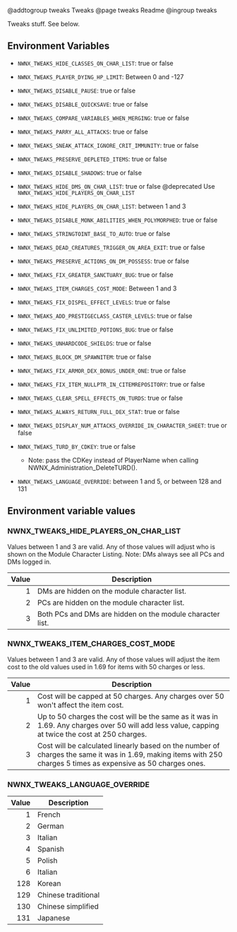 @addtogroup tweaks Tweaks
@page tweaks Readme
@ingroup tweaks 

Tweaks stuff. See below.

## Environment Variables

* `NWNX_TWEAKS_HIDE_CLASSES_ON_CHAR_LIST`: true or false
* `NWNX_TWEAKS_PLAYER_DYING_HP_LIMIT`: Between 0 and -127
* `NWNX_TWEAKS_DISABLE_PAUSE`: true or false
* `NWNX_TWEAKS_DISABLE_QUICKSAVE`: true or false
* `NWNX_TWEAKS_COMPARE_VARIABLES_WHEN_MERGING`: true or false
* `NWNX_TWEAKS_PARRY_ALL_ATTACKS`: true or false
* `NWNX_TWEAKS_SNEAK_ATTACK_IGNORE_CRIT_IMMUNITY`: true or false
* `NWNX_TWEAKS_PRESERVE_DEPLETED_ITEMS`: true or false
* `NWNX_TWEAKS_DISABLE_SHADOWS`: true or false
* `NWNX_TWEAKS_HIDE_DMS_ON_CHAR_LIST`: true or false 
@deprecated Use `NWNX_TWEAKS_HIDE_PLAYERS_ON_CHAR_LIST`

* `NWNX_TWEAKS_HIDE_PLAYERS_ON_CHAR_LIST`: between 1 and 3
* `NWNX_TWEAKS_DISABLE_MONK_ABILITIES_WHEN_POLYMORPHED`: true or false
* `NWNX_TWEAKS_STRINGTOINT_BASE_TO_AUTO`: true or false
* `NWNX_TWEAKS_DEAD_CREATURES_TRIGGER_ON_AREA_EXIT`: true or false
* `NWNX_TWEAKS_PRESERVE_ACTIONS_ON_DM_POSSESS`: true or false
* `NWNX_TWEAKS_FIX_GREATER_SANCTUARY_BUG`: true or false
* `NWNX_TWEAKS_ITEM_CHARGES_COST_MODE`: Between 1 and 3
* `NWNX_TWEAKS_FIX_DISPEL_EFFECT_LEVELS`: true or false
* `NWNX_TWEAKS_ADD_PRESTIGECLASS_CASTER_LEVELS`: true or false
* `NWNX_TWEAKS_FIX_UNLIMITED_POTIONS_BUG`: true or false
* `NWNX_TWEAKS_UNHARDCODE_SHIELDS`: true or false
* `NWNX_TWEAKS_BLOCK_DM_SPAWNITEM`: true or false
* `NWNX_TWEAKS_FIX_ARMOR_DEX_BONUS_UNDER_ONE`: true or false
* `NWNX_TWEAKS_FIX_ITEM_NULLPTR_IN_CITEMREPOSITORY`: true or false
* `NWNX_TWEAKS_CLEAR_SPELL_EFFECTS_ON_TURDS`: true or false
* `NWNX_TWEAKS_ALWAYS_RETURN_FULL_DEX_STAT`: true or false
* `NWNX_TWEAKS_DISPLAY_NUM_ATTACKS_OVERRIDE_IN_CHARACTER_SHEET`: true or false
* `NWNX_TWEAKS_TURD_BY_CDKEY`: true or false
  - Note: pass the CDKey instead of PlayerName when calling NWNX_Administration_DeleteTURD().
* `NWNX_TWEAKS_LANGUAGE_OVERRIDE`: between 1 and 5, or between 128 and 131
  
## Environment variable values

### NWNX_TWEAKS_HIDE_PLAYERS_ON_CHAR_LIST
Values between 1 and 3 are valid. Any of those values will adjust who is shown on the Module Character Listing. Note: DMs always see all PCs and DMs logged in.

| Value | Description |
|---:|----|
| 1 | DMs are hidden on the module character list. |
| 2 | PCs are hidden on the module character list. |
| 3 | Both PCs and DMs are hidden on the module character list. |

### NWNX_TWEAKS_ITEM_CHARGES_COST_MODE
Values between 1 and 3 are valid. Any of those values will adjust the item cost to the old values used in 1.69 for items with 50 charges or less.

| Value | Description |
|---:|----|
| 1 | Cost will be capped at 50 charges. Any charges over 50 won't affect the item cost. |
| 2 | Up to 50 charges the cost will be the same as it was in 1.69. Any charges over 50 will add less value, capping at twice the cost at 250 charges. |
| 3 | Cost will be calculated linearly based on the number of charges the same it was in 1.69, making items with 250 charges 5 times as expensive as 50 charges ones. |

### NWNX_TWEAKS_LANGUAGE_OVERRIDE

| Value | Description |
|---:|----|
| 1 | French |
| 2 | German |
| 3 | Italian |
| 4 | Spanish |
| 5 | Polish |
| 6 | Italian |
| 128 | Korean |
| 129 | Chinese traditional |
| 130 | Chinese simplified |
| 131 | Japanese |
